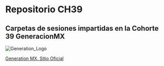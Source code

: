 # Repositorio CH39
## Carpetas de sesiones impartidas en la Cohorte 39 GeneracionMX

![Generation_Logo](https://cdn.filestackcontent.com/resize=width:600,height:315,fit:max/quality=value:90/vohhXZHLTdKhKiwviS2Q)

[Generation MX. Sitio Oficial](https://mexico.generation.org/)
